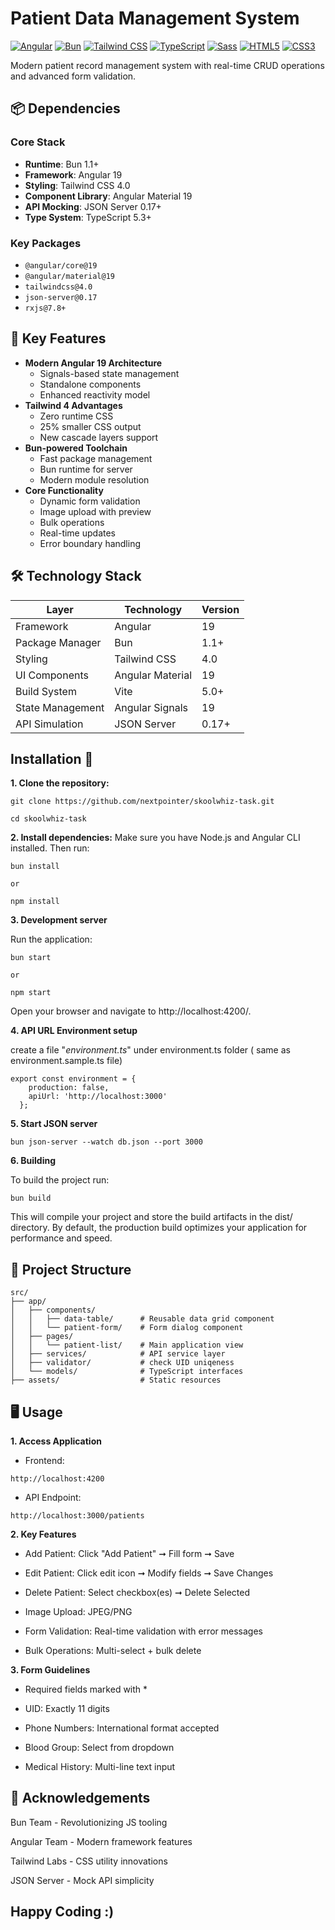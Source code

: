 # Patient Data Management System

[![Angular](https://img.shields.io/badge/Angular-DD0031?logo=angular)](https://angular.io/)
[![Bun](https://img.shields.io/badge/Bun-000000?logo=bun)](https://bun.sh)
[![Tailwind CSS](https://img.shields.io/badge/Tailwind_CSS-38BDF8?logo=tailwind-css)](https://tailwindcss.com)
[![TypeScript](https://img.shields.io/badge/TypeScript-007ACC?logo=typescript)](https://www.typescriptlang.org/)
[![Sass](https://img.shields.io/badge/Sass-CC6699?logo=sass)](https://sass-lang.com/)
[![HTML5](https://img.shields.io/badge/HTML5-E34F26?logo=html5)](https://developer.mozilla.org/en-US/docs/Web/HTML)
[![CSS3](https://img.shields.io/badge/CSS3-1572B6?logo=css3)](https://developer.mozilla.org/en-US/docs/Web/CSS)


Modern patient record management system with real-time CRUD operations and advanced form validation.

<!-- ![Application Screenshot](./screenshot.png) Add actual screenshot path -->

## 📦 Dependencies

### Core Stack
- **Runtime**: Bun 1.1+
- **Framework**: Angular 19
- **Styling**: Tailwind CSS 4.0
- **Component Library**: Angular Material 19
- **API Mocking**: JSON Server 0.17+
- **Type System**: TypeScript 5.3+

### Key Packages
- `@angular/core@19`
- `@angular/material@19`
- `tailwindcss@4.0`
- `json-server@0.17`
- `rxjs@7.8+`

## 🌟 Key Features

- **Modern Angular 19 Architecture**
  - Signals-based state management
  - Standalone components
  - Enhanced reactivity model
- **Tailwind 4 Advantages**
  - Zero runtime CSS
  - 25% smaller CSS output
  - New cascade layers support
- **Bun-powered Toolchain**
  - Fast package management
  - Bun runtime for server
  - Modern module resolution
- **Core Functionality**
  - Dynamic form validation
  - Image upload with preview
  - Bulk operations
  - Real-time updates
  - Error boundary handling

## 🛠️ Technology Stack

| Layer            | Technology               | Version  |
|------------------|--------------------------|----------|
| Framework        | Angular                  | 19       |
| Package Manager  | Bun                      | 1.1+     |
| Styling          | Tailwind CSS             | 4.0      |
| UI Components    | Angular Material         | 19       |
| Build System     | Vite                     | 5.0+     |
| State Management | Angular Signals          | 19       |
| API Simulation   | JSON Server              | 0.17+    |

## Installation 🚀

**1. Clone the repository:**

```
git clone https://github.com/nextpointer/skoolwhiz-task.git

cd skoolwhiz-task
```

**2. Install dependencies:**
 Make sure you have Node.js and Angular CLI installed. Then run:

```
bun install

or

npm install
```

**3. Development server**

Run the application:
```
bun start

or

npm start
```

Open your browser and navigate to http://localhost:4200/.

**4. API URL Environment setup**

create a file "_environment.ts_" under environment.ts folder ( same as environment.sample.ts file)
```
export const environment = {
    production: false,
    apiUrl: 'http://localhost:3000'
  };
```

**5. Start JSON server**
```
bun json-server --watch db.json --port 3000
```
**6. Building**

To build the project run:
```
bun build
```

This will compile your project and store the build artifacts in the dist/ directory. By default, the production build optimizes your application for performance and speed.

## 📂 Project Structure
```
src/
├── app/
│   ├── components/
│   │   ├── data-table/      # Reusable data grid component
│   │   └── patient-form/    # Form dialog component
│   ├── pages/
│   │   └── patient-list/    # Main application view
│   ├── services/            # API service layer
│   ├── validator/           # check UID uniqeness
│   └── models/              # TypeScript interfaces
├── assets/                  # Static resources

```
## 🖥️ Usage
**1. Access Application**
- Frontend:
```
http://localhost:4200
```

- API Endpoint: 
```
http://localhost:3000/patients
```

**2. Key Features**

- Add Patient: Click "Add Patient" ➞ Fill form ➞ Save

- Edit Patient: Click edit icon ➞ Modify fields ➞ Save Changes

- Delete Patient: Select checkbox(es) ➞ Delete Selected

- Image Upload: JPEG/PNG

- Form Validation: Real-time validation with error messages

- Bulk Operations: Multi-select + bulk delete

**3. Form Guidelines**

- Required fields marked with *

- UID: Exactly 11 digits

- Phone Numbers: International format accepted

- Blood Group: Select from dropdown

- Medical History: Multi-line text input

## 🤝 Acknowledgements
Bun Team - Revolutionizing JS tooling

Angular Team - Modern framework features

Tailwind Labs - CSS utility innovations

JSON Server - Mock API simplicity


## Happy Coding :)
